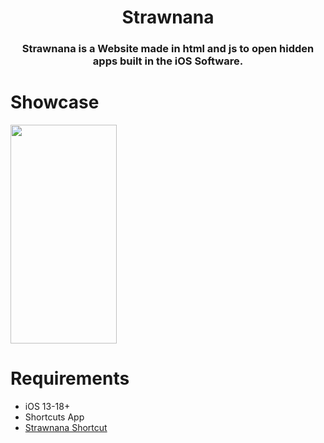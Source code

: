 <h1 align="center">Strawnana</h1>
<h3 align="center"> Strawnana is a Website made in html and js to open hidden apps built in the iOS Software.
</h3>

# Showcase
<img  src="https://github.com/user-attachments/assets/4154c7b0-ea30-450d-bbda-8982abf180d9" width="170" height="350" />

# Requirements

- iOS 13-18+
- Shortcuts App
- [Strawnana Shortcut](https://www.icloud.com/shortcuts/184b5a15788044e2a57c6da36545f143)


